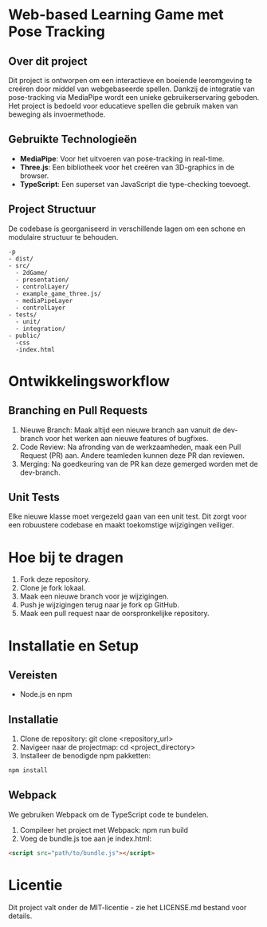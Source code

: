 # Web-based Learning Game met Pose Tracking

## Over dit project

Dit project is ontworpen om een interactieve en boeiende leeromgeving te creëren door middel van webgebaseerde spellen. Dankzij de integratie van pose-tracking via MediaPipe wordt een unieke gebruikerservaring geboden. Het project is bedoeld voor educatieve spellen die gebruik maken van beweging als invoermethode.


## Gebruikte Technologieën

- **MediaPipe**: Voor het uitvoeren van pose-tracking in real-time.
- **Three.js**: Een bibliotheek voor het creëren van 3D-graphics in de browser.
- **TypeScript**: Een superset van JavaScript die type-checking toevoegt.



## Project Structuur

De codebase is georganiseerd in verschillende lagen om een schone en modulaire structuur te behouden.

```plaintext
-p
- dist/
- src/
  - 2dGame/
  - presentation/
  - controlLayer/
  - example_game_three.js/
  - mediaPipeLayer
  - controlLayer
- tests/
  - unit/
  - integration/
- public/
  -css
  -index.html
```

# Ontwikkelingsworkflow

## Branching en Pull Requests

1. Nieuwe Branch: Maak altijd een nieuwe branch aan vanuit de dev-branch voor het werken aan nieuwe features of bugfixes.
2. Code Review: Na afronding van de werkzaamheden, maak een Pull Request (PR) aan. Andere teamleden kunnen deze PR dan reviewen.
3. Merging: Na goedkeuring van de PR kan deze gemerged worden met de dev-branch.

## Unit Tests

Elke nieuwe klasse moet vergezeld gaan van een unit test. Dit zorgt voor een robuustere codebase en maakt toekomstige wijzigingen veiliger.

# Hoe bij te dragen

1. Fork deze repository.
2. Clone je fork lokaal.
3. Maak een nieuwe branch voor je wijzigingen.
4. Push je wijzigingen terug naar je fork op GitHub.
5. Maak een pull request naar de oorspronkelijke repository.

# Installatie en Setup

## Vereisten

- Node.js en npm

## Installatie

1. Clone de repository: git clone <repository_url>
2. Navigeer naar de projectmap: cd <project_directory>
3. Installeer de benodigde npm pakketten:

```bash
npm install
```

## Webpack

We gebruiken Webpack om de TypeScript code te bundelen.

1. Compileer het project met Webpack: npm run build
2. Voeg de bundle.js toe aan je index.html:

```html
<script src="path/to/bundle.js"></script>
```

# Licentie

Dit project valt onder de MIT-licentie - zie het LICENSE.md bestand voor details.
